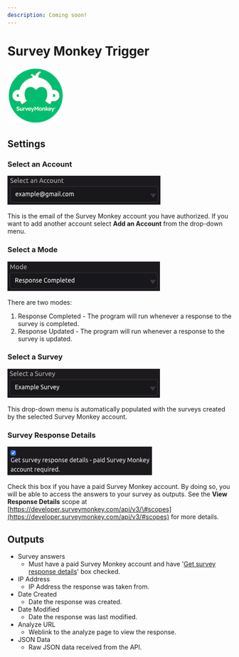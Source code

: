```yaml
---
description: Coming soon!
---
```


# Survey Monkey Trigger

![Run your program when Survey Monkey events occur.](../../.gitbook/assets/surveymonkey-logo-300x300.png)

## Settings

### Select an Account

![](../../.gitbook/assets/screen-shot-2019-08-02-at-4.34.08-pm.png)

This is the email of the Survey Monkey account you have authorized. If you want to add another account select **Add an Account** from the drop-down menu.

### Select a Mode

![](../../.gitbook/assets/screen-shot-2019-08-02-at-4.36.03-pm.png)

There are two modes:

1. Response Completed - The program will run whenever a response to the survey is completed.
2. Response Updated - The program will run whenever a response to the survey is updated.

### Select a Survey

![](../../.gitbook/assets/screen-shot-2019-08-02-at-4.38.23-pm.png)

This drop-down menu is automatically populated with the surveys created by the selected Survey Monkey account.

### Survey Response Details

![Check this box if you want survey response details.](../../.gitbook/assets/screen-shot-2019-08-02-at-4.39.49-pm.png)

Check this box if you have a paid Survey Monkey account. By doing so, you will be able to access the answers to your survey as outputs. See the **View Response Details** scope at [https://developer.surveymonkey.com/api/v3/\#scopes](https://developer.surveymonkey.com/api/v3/#scopes) for more details.

## Outputs

* Survey answers
  * Must have a paid Survey Monkey account and have '[Get survey response details](survey-monkey-trigger.md#survey-response-details)' box checked.
* IP Address
  * IP Address the response was taken from.
* Date Created
  * Date the response was created.
* Date Modified
  * Date the response was last modified.
* Analyze URL
  * Weblink to the analyze page to view the response.
* JSON Data
  * Raw JSON data received from the API.


